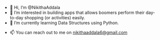 - 👋 Hi, I’m @NikithaAddala
- 👀 I’m interested in building apps that allows boomers perform their day-to-day shopping (or activities) easily.
- 🌱 I’m currently learning Data Structures using Python.
<!--- 💞️ I’m looking to collaborate on ... --->
- 📫 You can reach out to  me on nikithaaddala6@gmail.com

<!---
NikithaAddala/NikithaAddala is a ✨ special ✨ repository because its `README.md` (this file) appears on your GitHub profile.
You can click the Preview link to take a look at your changes.
--->
